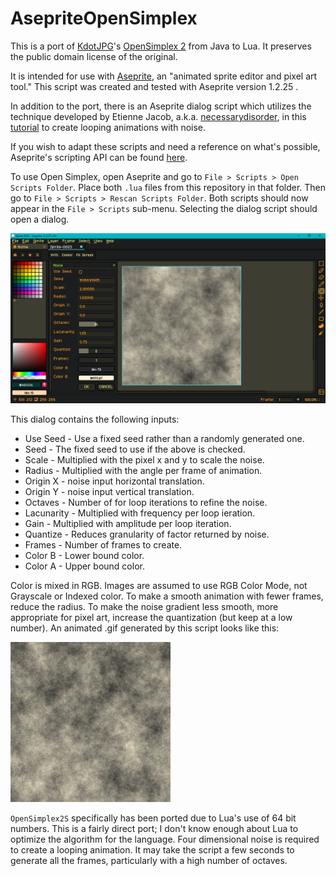 # AsepriteOpenSimplex

This is a port of [KdotJPG](https://github.com/KdotJPG)'s [OpenSimplex 2](https://github.com/KdotJPG/OpenSimplex2) from Java to Lua. It preserves the public domain license of the original.

It is intended for use with [Aseprite](https://www.aseprite.org/), an "animated sprite editor and pixel art tool." This script was created and tested with Aseprite version 1.2.25 .

In addition to the port, there is an Aseprite dialog script which utilizes the technique developed by Etienne Jacob, a.k.a. [necessarydisorder](https://necessarydisorder.wordpress.com), in this [tutorial](https://necessarydisorder.wordpress.com/2017/11/15/drawing-from-noise-and-then-making-animated-loopy-gifs-from-there/) to create looping animations with noise.

If you wish to adapt these scripts and need a reference on what's possible, Aseprite's scripting API can be found [here](https://github.com/aseprite/api).

To use Open Simplex, open Aseprite and go to `File > Scripts > Open Scripts Folder`. Place both `.lua` files from this repository in that folder. Then go to `File > Scripts > Rescan Scripts Folder`. Both scripts should now appear in the `File > Scripts` sub-menu. Selecting the dialog script should open a dialog.

![Dialog Screen](dialogScreenCap.png)

This dialog contains the following inputs:

 - Use Seed - Use a fixed seed rather than a randomly generated one.
 - Seed - The fixed seed to use if the above is checked.
 - Scale - Multiplied with the pixel x and y to scale the noise.
 - Radius - Multiplied with the angle per frame of animation.
 - Origin X - noise input horizontal translation.
 - Origin Y - noise input vertical translation.
 - Octaves - Number of for loop iterations to refine the noise.
 - Lacunarity - Multiplied with frequency per loop ieration.
 - Gain - Multiplied with amplitude per loop iteration.
 - Quantize - Reduces granularity of factor returned by noise.
 - Frames - Number of frames to create.
 - Color B - Lower bound color.
 - Color A - Upper bound color.

Color is mixed in RGB. Images are assumed to use RGB Color Mode, not Grayscale or Indexed color. To make a smooth animation with fewer frames, reduce the radius. To make the noise gradient less smooth, more appropriate for pixel art, increase the quantization (but keep at a low number). An animated .gif generated by this script looks like this:

![Animated](animNoise.gif)

`OpenSimplex2S` specifically has been ported due to Lua's use of 64 bit numbers. This is a fairly direct port; I don't know enough about Lua to optimize the algorithm for the language. Four dimensional noise is required to create a looping animation. It may take the script a few seconds to generate all the frames, particularly with a high number of octaves.